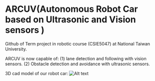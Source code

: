 # ARCUV(Autonomous Robot Car based on Ultrasonic and Vision sensors )
Github of Term project in robotic course (CSIE5047) at National Taiwan University.

ARCUV is now capable of:
(1) lane detection and following with vision sensors.
(2) Obstacle detection and avoidance with ultrasonic sensors.

3D cad model of our robot car:
![Alt text](https://github.com/juichiehchang/NTUCSIE5047-Robotics_project/blob/master/Final.png)
